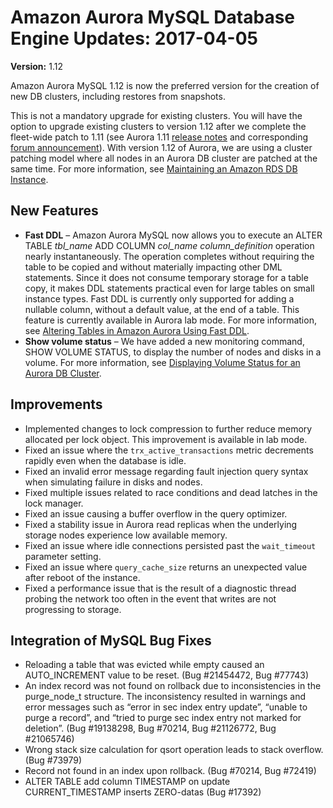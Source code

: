 # Amazon Aurora MySQL Database Engine Updates: 2017\-04\-05<a name="AuroraMySQL.Updates.20170405"></a>

**Version:** 1\.12

Amazon Aurora MySQL 1\.12 is now the preferred version for the creation of new DB clusters, including restores from snapshots\.

This is not a mandatory upgrade for existing clusters\. You will have the option to upgrade existing clusters to version 1\.12 after we complete the fleet\-wide patch to 1\.11 \(see Aurora 1\.11 [release notes](AuroraMySQL.Updates.20170223.md) and corresponding [forum announcement](https://forums.aws.amazon.com/ann.jspa?annID=4444)\)\. With version 1\.12 of Aurora, we are using a cluster patching model where all nodes in an Aurora DB cluster are patched at the same time\. For more information, see [Maintaining an Amazon RDS DB Instance](USER_UpgradeDBInstance.Maintenance.md)\.

## New Features<a name="AuroraMySQL.Updates.20170405.New"></a>
+ **Fast DDL** – Amazon Aurora MySQL now allows you to execute an ALTER TABLE *tbl\_name* ADD COLUMN *col\_name* *column\_definition* operation nearly instantaneously\. The operation completes without requiring the table to be copied and without materially impacting other DML statements\. Since it does not consume temporary storage for a table copy, it makes DDL statements practical even for large tables on small instance types\. Fast DDL is currently only supported for adding a nullable column, without a default value, at the end of a table\. This feature is currently available in Aurora lab mode\. For more information, see [Altering Tables in Amazon Aurora Using Fast DDL](AuroraMySQL.Managing.md#AuroraMySQL.Managing.FastDDL)\.
+ **Show volume status** – We have added a new monitoring command, SHOW VOLUME STATUS, to display the number of nodes and disks in a volume\. For more information, see [Displaying Volume Status for an Aurora DB Cluster](AuroraMySQL.Managing.md#AuroraMySQL.Managing.VolumeStatus)\.

## Improvements<a name="AuroraMySQL.Updates.20170405.Improvements"></a>
+ Implemented changes to lock compression to further reduce memory allocated per lock object\. This improvement is available in lab mode\.
+ Fixed an issue where the `trx_active_transactions` metric decrements rapidly even when the database is idle\.
+ Fixed an invalid error message regarding fault injection query syntax when simulating failure in disks and nodes\.
+ Fixed multiple issues related to race conditions and dead latches in the lock manager\.
+ Fixed an issue causing a buffer overflow in the query optimizer\.
+ Fixed a stability issue in Aurora read replicas when the underlying storage nodes experience low available memory\.
+ Fixed an issue where idle connections persisted past the `wait_timeout` parameter setting\.
+ Fixed an issue where `query_cache_size` returns an unexpected value after reboot of the instance\.
+ Fixed a performance issue that is the result of a diagnostic thread probing the network too often in the event that writes are not progressing to storage\.

## Integration of MySQL Bug Fixes<a name="AuroraMySQL.Updates.20170405.BugFixes"></a>
+ Reloading a table that was evicted while empty caused an AUTO\_INCREMENT value to be reset\. \(Bug \#21454472, Bug \#77743\)
+ An index record was not found on rollback due to inconsistencies in the purge\_node\_t structure\. The inconsistency resulted in warnings and error messages such as “error in sec index entry update”, “unable to purge a record”, and “tried to purge sec index entry not marked for deletion”\. \(Bug \#19138298, Bug \#70214, Bug \#21126772, Bug \#21065746\) 
+ Wrong stack size calculation for qsort operation leads to stack overflow\. \(Bug \#73979\)
+ Record not found in an index upon rollback\. \(Bug \#70214, Bug \#72419\)
+ ALTER TABLE add column TIMESTAMP on update CURRENT\_TIMESTAMP inserts ZERO\-datas \(Bug \#17392\)
